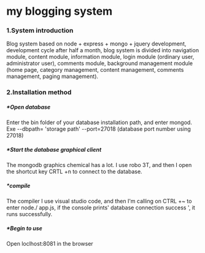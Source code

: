 # my blogging system
### 1.System introduction
Blog system based on node + express + mongo + jquery development, development cycle after half a month, blog system is divided into navigation module, content module, information module, login module (ordinary user, administrator user), comments module, background management module (home page, category management, content management, comments management, paging management).
### 2.Installation method
##### *Open database
Enter the bin folder of your database installation path, and enter mongod. Exe --dbpath= 'storage path' --port=27018 (database port number using 27018)
##### *Start the database graphical client
The mongodb graphics chemical has a lot. I use robo 3T, and then I open the shortcut key CRTL +n to connect to the database.
##### *compile
The compiler I use visual studio code, and then I'm calling on CTRL +~ to enter node./ app.js, if the console prints' database connection success ', it runs successfully.
##### *Begin to use
Open loclhost:8081 in the browser
